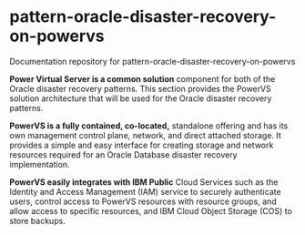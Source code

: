 # pattern-oracle-disaster-recovery-on-powervs

Documentation repository for pattern-oracle-disaster-recovery-on-powervs

**Power Virtual Server is a common solution**
component for both of the Oracle disaster recovery patterns.  This section provides the PowerVS solution
architecture that will be used for the Oracle disaster recovery patterns.

**PowerVS is a fully contained, co-located,**
standalone offering and has its own management control plane, network, and
direct attached storage.   It provides a
simple and easy interface for creating storage and network resources required
for an Oracle Database disaster recovery implementation.

**PowerVS easily integrates with IBM Public**
Cloud Services such as the Identity and Access Management (IAM) service to
securely authenticate users, control access to PowerVS resources with resource
groups, and allow access to specific resources, and IBM Cloud Object Storage
(COS) to store backups.
